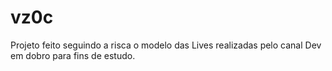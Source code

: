 # vz0c

Projeto feito seguindo a risca o modelo das Lives realizadas pelo canal Dev em dobro para fins de estudo.
